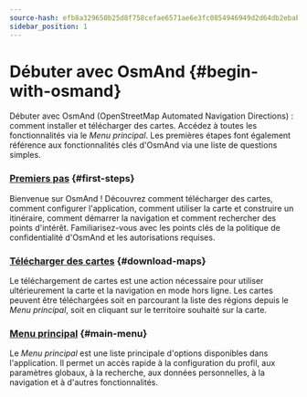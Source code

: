 ```yaml
---
source-hash: efb8a329650b25d8f758cefae6571ae6e3fc0854946949d2d64db2ebab4057a9
sidebar_position: 1
---
```


# Débuter avec OsmAnd {#begin-with-osmand}

Débuter avec OsmAnd (OpenStreetMap Automated Navigation Directions) : comment installer et télécharger des cartes. Accédez à toutes les fonctionnalités via le *Menu principal*. Les premières étapes font également référence aux fonctionnalités clés d'OsmAnd via une liste de questions simples.

### [Premiers pas](./first-steps.md) {#first-steps}

Bienvenue sur OsmAnd ! Découvrez comment télécharger des cartes, comment configurer l'application, comment utiliser la carte et construire un itinéraire, comment démarrer la navigation et comment rechercher des points d'intérêt. Familiarisez-vous avec les points clés de la politique de confidentialité d'OsmAnd et les autorisations requises.

### [Télécharger des cartes](./download-maps.md) {#download-maps}

Le téléchargement de cartes est une action nécessaire pour utiliser ultérieurement la carte et la navigation en mode hors ligne. Les cartes peuvent être téléchargées soit en parcourant la liste des régions depuis le *Menu principal*, soit en cliquant sur le territoire souhaité sur la carte.

### [Menu principal](./main-menu.md) {#main-menu}

Le *Menu principal* est une liste principale d'options disponibles dans l'application. Il permet un accès rapide à la configuration du profil, aux paramètres globaux, à la recherche, aux données personnelles, à la navigation et à d'autres fonctionnalités.